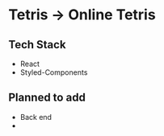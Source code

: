 # Tetris -> Online Tetris

## Tech Stack 
- React 
- Styled-Components
  
## Planned to add

- Back end
- 
